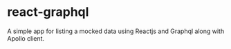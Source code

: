 # react-graphql
A simple app for listing a mocked data using Reactjs and Graphql along with Apollo client.
